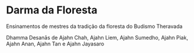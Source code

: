 
Darma da Floresta
==============

Ensinamentos de mestres da tradição da floresta do Budismo Theravada

Dhamma Desanās de Ajahn Chah, Ajahn Liem, Ajahn Sumedho, Ajahn Piak, Ajahn
Anan, Ajahn Tan e Ajahn Jayasaro
